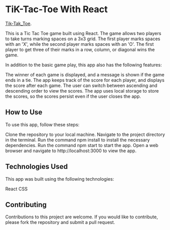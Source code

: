 # TiK-Tac-Toe With React 

[Tik-Tak_Toe](https://elvinhatamov.github.io/Tic-Tac-Toe-With-React/).

This is a Tic Tac Toe game built using React. The game allows two players to take turns marking spaces on a 3x3 grid. The first player marks spaces with an 'X', while the second player marks spaces with an 'O'. The first player to get three of their marks in a row, column, or diagonal wins the game.

In addition to the basic game play, this app also has the following features:

The winner of each game is displayed, and a message is shown if the game ends in a tie.
The app keeps track of the score for each player, and displays the score after each game.
The user can switch between ascending and descending order to view the scores.
The app uses local storage to store the scores, so the scores persist even if the user closes the app.

## How to Use
To use this app, follow these steps:

Clone the repository to your local machine.
Navigate to the project directory in the terminal.
Run the command npm install to install the necessary dependencies.
Run the command npm start to start the app.
Open a web browser and navigate to http://localhost:3000 to view the app.

## Technologies Used
This app was built using the following technologies:

React
CSS

## Contributing
Contributions to this project are welcome. If you would like to contribute, please fork the repository and submit a pull request.
